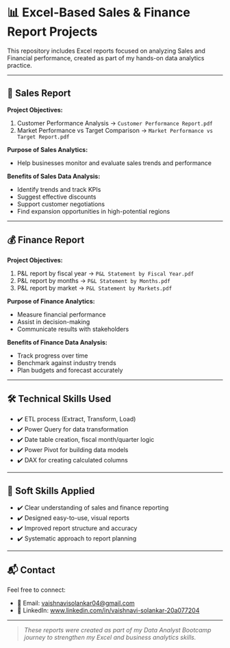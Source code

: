 # 📊 Excel-Based Sales & Finance Report Projects

This repository includes Excel reports focused on analyzing Sales and Financial performance, created as part of my hands-on data analytics practice.

---

## 🧾 Sales Report

**Project Objectives:**

1. Customer Performance Analysis → `Customer Performance Report.pdf`  
2. Market Performance vs Target Comparison → `Market Performance vs Target Report.pdf`

**Purpose of Sales Analytics:**

- Help businesses monitor and evaluate sales trends and performance

**Benefits of Sales Data Analysis:**

- Identify trends and track KPIs  
- Suggest effective discounts  
- Support customer negotiations  
- Find expansion opportunities in high-potential regions

---

## 💰 Finance Report

**Project Objectives:**

1. P&L report by fiscal year → `P&L Statement by Fiscal Year.pdf`  
2. P&L report by months → `P&L Statement by Months.pdf`  
3. P&L report by market → `P&L Statement by Markets.pdf`

**Purpose of Finance Analytics:**

- Measure financial performance  
- Assist in decision-making  
- Communicate results with stakeholders

**Benefits of Finance Data Analysis:**

- Track progress over time  
- Benchmark against industry trends  
- Plan budgets and forecast accurately

---

## 🛠️ Technical Skills Used

- ✔️ ETL process (Extract, Transform, Load)  
- ✔️ Power Query for data transformation  
- ✔️ Date table creation, fiscal month/quarter logic  
- ✔️ Power Pivot for building data models  
- ✔️ DAX for creating calculated columns

---

## 🤝 Soft Skills Applied

- ✔️ Clear understanding of sales and finance reporting  
- ✔️ Designed easy-to-use, visual reports  
- ✔️ Improved report structure and accuracy  
- ✔️ Systematic approach to report planning

---

## 📬 Contact

Feel free to connect:

- 📧 Email: vaishnavisolankar04@gmail.com
- 💼 LinkedIn: www.linkedin.com/in/vaishnavi-solankar-20a077204

---

> *These reports were created as part of my Data Analyst Bootcamp journey to strengthen my Excel and business analytics skills.*

